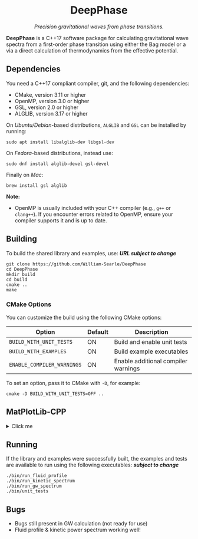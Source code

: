 <h1 align="center">
DeepPhase
</h1>

<div align="center">
<i>Precision gravitational waves from phase transitions.</i>
</div>

**DeepPhase** is a C++17 software package for calculating gravitational wave spectra from a first-order phase transition using either the Bag model or a via a direct calculation of thermodynamics from the effective potential.

## Dependencies

You need a C++17 compliant compiler, git, and the following dependencies:
* CMake, version 3.11 or higher
* OpenMP, version 3.0 or higher
* GSL, version 2.0 or higher
* ALGLIB, version 3.17 or higher

On *Ubuntu/Debian*-based distributions, `ALGLIB` and `GSL` can be installed by running:

    sudo apt install libalglib-dev libgsl-dev

On *Fedora*-based distributions, instead use:

    sudo dnf install alglib-devel gsl-devel

Finally on *Mac*:

    brew install gsl alglib


**Note:**
- OpenMP is usually included with your C++ compiler (e.g., `g++` or `clang++`). If you encounter errors related to OpenMP, ensure your compiler supports it and is up to date.


## Building
To build the shared library and examples, use: ***URL subject to change***

    git clone https://github.com/William-Searle/DeepPhase
    cd DeepPhase
    mkdir build
    cd build
    cmake ..
    make


### CMake Options

You can customize the build using the following CMake options:

| Option                    | Default | Description                                      |
|---------------------------|---------|--------------------------------------------------|
| `BUILD_WITH_UNIT_TESTS`   | ON      | Build and enable unit tests                      |
| `BUILD_WITH_EXAMPLES`     | ON      | Build example executables                        |
| `ENABLE_COMPILER_WARNINGS`| ON      | Enable additional compiler warnings              |

To set an option, pass it to CMake with `-D`, for example:

    cmake -D BUILD_WITH_UNIT_TESTS=OFF ..


## MatPlotLib-CPP
<details>
<summary>Click me</summary>

`DeepPhase` includes optional plotting functionality by utilizing the `matplotlib-cpp` library. To enable these features:

1. Download the [`matplotlibcpp.h`](https://github.com/lava/matplotlib-cpp/blob/master/matplotlibcpp.h) header file from the [matplotlib-cpp repository](https://github.com/lava/matplotlib-cpp).
2. Place it in the `DeepPhase/include/` directory, so the file structure is:

   ```
   DeepPhase/include/matplotlibcpp.h
   ```

3. Run `cmake ..` in your `build` directory. During the build process, you should see the message:

   ```
   -- Matplotlib header found. Plotting functionality will be enabled.
   ```

This indicates that all optional plotting methods have been successfully compiled.


**Note:**
The current version of `matplotlib-cpp` requires `numpy` version **less than 2.0.0** (`v<2.x.x`) and `matplotlib` to function.
These can be installed on Ubuntu/Debian with (not recommended):

    sudo apt install python3 python3-numpy python3-matplotlib

Or by using (recommended):

    python3 -m venv venv
    source venv/bin/activate
    pip install 'numpy<2.0.0' matplotlib

</details>

## Running
If the library and examples were successfully built, the examples and tests are available to run using the following executables: ***subject to change***

    ./bin/run_fluid_profile
    ./bin/run_kinetic_spectrum
    ./bin/run_gw_spectrum
    ./bin/unit_tests

## Bugs
* Bugs still present in GW calculation (not ready for use)
* Fluid profile & kinetic power spectrum working well!
